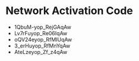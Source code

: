# Network Activation Code
* 1QbuM-yop_RejGAqAw
* Lv7rFuyop_Re06IqAw
* oQV24eyop_RfMIUqAw
* 3_erHuyop_RfMnYqAw
* AteLzeyop_Zf_z4qAw